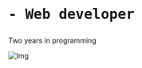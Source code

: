 <!DOCTYPE html> 
 <html lang="es"> 
 <head> 
     <meta charset="UTF-8"> 
     <meta name="viewport" content="width=device-width, initial-scale=1.0"> 
     <link rel="stylesheet" href="style.css">  
 </head>
<body>
<h1><pre>- Web developer </pre></h1>

Two years in programming

![Img](ruta/a/la/imagen.jpg)

</body>
<html>


